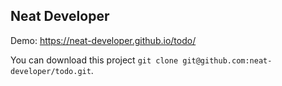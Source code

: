 ## Neat Developer
Demo: https://neat-developer.github.io/todo/

You can download this project `git clone git@github.com:neat-developer/todo.git`.
